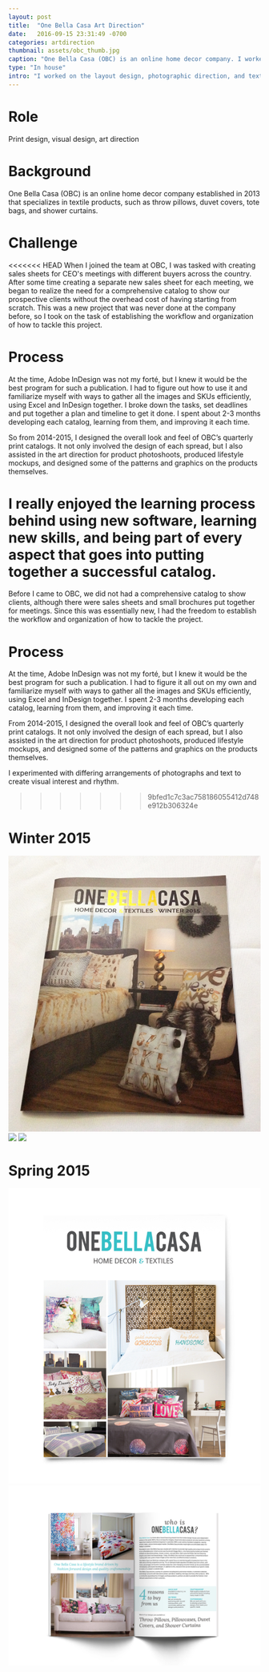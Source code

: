 ```yaml
---
layout: post
title:  "One Bella Casa Art Direction"
date:   2016-09-15 23:31:49 -0700
categories: artdirection
thumbnail: assets/obc_thumb.jpg
caption: "One Bella Casa (OBC) is an online home decor company. I worked in-house and did the art direction on their product catalogs."
type: "In house"
intro: "I worked on the layout design, photographic direction, and textile product design for an online home decor company."
---
```

# Role
Print design, visual design, art direction

# Background
One Bella Casa (OBC) is an online home decor company established in 2013 that specializes in textile products, such as throw pillows, duvet covers, tote bags, and shower curtains.

# Challenge
<<<<<<< HEAD
When I joined the team at OBC, I was tasked with creating sales sheets for CEO's meetings with different buyers across the country. After some time creating a separate new sales sheet for each meeting, we began to realize the need for a comprehensive catalog to show our prospective clients without the overhead cost of having starting from scratch. This was a new project that was never done at the company before, so I took on the task of establishing the workflow and organization of how to tackle this project.

# Process
At the time, Adobe InDesign was not my forté, but I knew it would be the best program for such a publication. I had to figure out how to use it and familiarize myself with ways to gather all the images and SKUs efficiently, using Excel and InDesign together. I broke down the tasks, set deadlines and put together a plan and timeline to get it done. I spent about 2-3 months developing each catalog, learning from them, and improving it each time.

So from 2014-2015, I designed the overall look and feel of OBC’s quarterly print catalogs. It not only involved the design of each spread, but I also assisted in the art direction for product photoshoots, produced lifestyle mockups, and designed some of the patterns and graphics on the products themselves.

I really enjoyed the learning process behind using new software, learning new skills, and being part of every aspect that goes into putting together a successful catalog.
=======
Before I came to OBC, we did not had a comprehensive catalog to show clients, although there were sales sheets and small brochures put together for meetings. Since this was essentially new, I had the freedom to establish the workflow and organization of how to tackle the project.

# Process
At the time, Adobe InDesign was not my forté, but I knew it would be the best program for such a publication. I had to figure it all out on my own and familiarize myself with ways to gather all the images and SKUs efficiently, using Excel and InDesign together. I spent 2-3 months developing each catalog, learning from them, and improving it each time.

From 2014-2015, I designed the overall look and feel of OBC’s quarterly print catalogs. It not only involved the design of each spread, but I also assisted in the art direction for product photoshoots, produced lifestyle mockups, and designed some of the patterns and graphics on the products themselves.

I experimented with differing arrangements of photographs and text to create visual interest and rhythm.
>>>>>>> 9bfed1c7c3ac758186055412d748e912b306324e

# Winter 2015
<div class="grid">
  <div class="col col--6-of-12">
    <img src="/assets/OBC wintercover.jpg">
  </div>
  <div class="col col--6-of-12">
    <img src="/assets/OBC_foil.jpg">
    <img src="/assets/OBC_xmas.jpg">
  </div>
</div>


# Spring 2015
![OBC Catalog Cover](/assets/OBC_cover.jpg)
![OBC Catalog Spread](/assets/OBC_spread_1.jpg)
